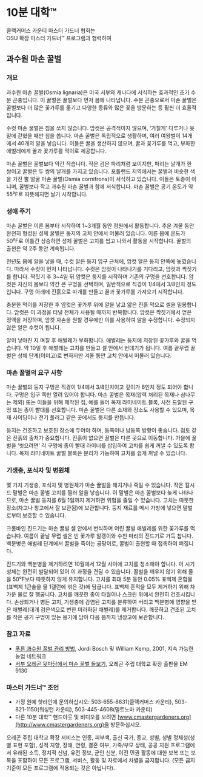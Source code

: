 # 10분 대학™

클랙커머스 카운티 마스터 가드너 협회는  
OSU 확장 마스터 가드너™ 프로그램과 협력하여  

## 과수원 마손 꿀벌  
### 개요  
과수원 마손 꿀벌(Osmia lignaria)은 미국 서부와 캐나다에 서식하는 효과적인 초기 수분 곤충입니다. 이 꿀벌은 꿀벌보다 먼저 봄에 나타납니다. 수분 곤충으로서 마손 꿀벌은 꿀벌보다 더 많은 꽃가루를 옮기고 다양한 종류와 많은 꽃을 방문하는 등 훨씬 더 효율적입니다.  

수컷 마손 꿀벌은 침을 쏘지 않습니다. 암컷은 공격적이지 않으며, ‘거칠게’ 다루거나 옷 밑에 갇혔을 때만 침을 쏩니다. 마손 꿀벌은 독립적으로 생활하며, 여러 여왕벌이 14개에서 40개의 알을 낳습니다. 이들은 꿀을 생산하지 않으며, 꿀과 꽃가루를 먹고, 부화한 애벌레에게 꿀과 꽃가루를 먹이로 제공합니다.  

마손 꿀벌은 꿀벌보다 약간 작습니다. 작은 검은 파리처럼 보이지만, 파리는 날개가 한 쌍이고 꿀벌은 두 쌍의 날개를 가지고 있습니다. 포틀랜드 지역에서는 꿀벌과 비슷한 색을 가진 뿔 얼굴 마손 꿀벌(Osmia cornifrons)이 서식하고 있습니다. 이들은 토종이 아니며, 꿀벌보다 작고 과수원 마손 꿀벌과 함께 서식합니다. 마손 꿀벌은 공기 온도가 약 55⁰F로 따뜻해지면 날기 시작합니다.  

### 생애 주기  
마손 꿀벌은 이른 봄부터 시작하여 1~3개월 동안 정원에서 활동합니다. 추운 겨울 동안 완전히 형성된 성체 꿀벌은 둥지의 고치 안에서 머물러 있습니다. 이른 봄에 온도가 50⁰F로 이틀간 상승하면 성체 꿀벌은 고치를 씹고 나와서 활동을 시작합니다. 꿀벌의 출현은 약 2주 동안 계속됩니다.  

전년도 봄에 알을 낳을 때, 수컷 알은 둥지 입구 근처에, 암컷 알은 둥지 안쪽에 놓였습니다. 따라서 수컷이 먼저 나타납니다. 수컷은 암컷이 나타나기를 기다리고, 암컷과 짝짓기를 합니다. 짝짓기 후 3~4일 뒤 암컷은 둥지를 시작하며 기존의 구멍을 선호합니다. 암컷은 자신의 몸보다 약간 큰 구멍을 선택하며, 일반적으로 직경이 1/4에서 3/8인치 정도입니다. 구멍 아래에 진흙으로 마개를 만들고 꿀과 꽃가루를 가져오기 시작합니다.  

충분한 먹이를 저장한 후 암컷은 꽃가루 위에 알을 낳고 얇은 진흙 막으로 셀을 밀봉합니다. 암컷은 이 과정을 터널 전체가 사용될 때까지 반복합니다. 암컷은 짝짓기에서 얻은 정액을 저장하며, 암컷 자손을 원할 경우에만 이를 사용하여 알을 수정합니다. 수정되지 않은 알은 수컷이 됩니다.  

알이 낳아진 지 며칠 후 애벌레가 부화합니다. 애벌레는 둥지에 저장된 꽃가루와 꿀을 먹습니다. 약 10일 후 애벌레는 고치를 만들고 셀 안에서 번데기가 됩니다. 여름 끝무렵 꿀벌은 성체 단계(이미고)로 변하지만 겨울 동안 고치 안에서 머물러 있습니다.  

### 마손 꿀벌의 요구 사항  
마손 꿀벌의 둥지 구멍은 직경이 1/4에서 3/8인치이고 깊이가 6인치 정도 되어야 합니다. 구멍은 입구 쪽만 열려 있어야 합니다. 마손 꿀벌은 목재(압력 처리된 목재나 삼나무는 제외) 또는 이들을 위해 제작된 집, 예를 들어 목재 라미네이트 블록, 사전 드릴된 구멍 또는 종이 빨대를 선호합니다. 마손 꿀벌은 다른 소재와 장소도 사용할 수 있으며, 목재 사이딩이나 전기 플러그 같은 곳에서도 둥지를 만듭니다.  

둥지는 건조하고 보호된 장소에 두어야 하며, 동쪽이나 남동쪽 방향이 좋습니다. 점토 같은 진흙의 출처가 중요합니다. 진흙이 없으면 꿀벌은 다른 곳으로 이동합니다. 가을에 꿀벌을 ‘씻으려면’ 각 구멍에 종이 빨대 라이너를 삽입하여 고치를 쉽게 꺼낼 수 있도록 합니다. 목재 라미네이트 꿀벌 블록은 분리가 가능하여 고치를 쉽게 꺼낼 수 있습니다.  

### 기생충, 포식자 및 병원체  
몇 가지 기생충, 포식자 및 병원체가 마손 꿀벌을 해치거나 죽일 수 있습니다. 작은 칼시드 말벌은 마손 꿀벌 고치를 찔러 알을 낳습니다. 이 말벌은 마손 꿀벌보다 늦게 나타나므로, 마손 꿀벌 둥지를 6월 1일까지 제거하면 위험을 줄일 수 있습니다. 고치는 따뜻한 장소(차고나 창고에서 잘 보관됨)에 보관합니다. 둥지 재료를 메시 가방에 넣으면 말벌로부터 보호할 수 있습니다.  

크롬바인 진드기는 마손 꿀벌 셀 안에서 번식하며 어린 꿀벌 애벌레를 위한 꽃가루를 먹습니다. 여름이 끝날 무렵 셀은 빈 꽃가루 알갱이와 수천 마리의 진드기로 가득 찹니다. 백분병은 애벌레 단계에서 꿀벌을 죽이는 곰팡이로, 꿀벌이 출현할 때 접촉하여 퍼집니다.  

진드기와 백분병을 제거하려면 10월에서 12월 사이에 고치를 청소해야 합니다. 이 시기 성체는 완전히 발달되어 있어 이 과정을 견딜 수 있습니다. 꿀벌을 깨우지 않기 위해 물을 50⁰F보다 따뜻하지 않게 유지합니다. 고치를 최대 5분 동안 0.05% 표백제 혼합물(표백제 1큰술을 물 1갤런에 섞은 것)에 담급니다. 표백제 흔적을 모두 제거하기 위해 차가운 물로 잘 헹굽니다. 고치를 깨끗한 종이 타월이나 스크린 위에서 완전히 건조시킵니다. 손상되거나 병든 고치, 기생충에 감염된 고치를 분류하여 버리고 백분병에 영향을 받은 애벌레(대개 검은색으로 변한 미라화된 애벌레)를 제거합니다. 깨끗하고 건조된 고치를 작은 공기 구멍이 있는 용기에 담아 다음 봄까지 냉장고에 보관합니다.  

### 참고 자료  
- [푸른 과수원 꿀벌 관리 방법](https://www.sare.org/wpcontent/uploads/How_to_Manage_the_Blue_Orchard_Bee.pdf), Jordi Bosch 및 William Kemp, 2001, 지속 가능한 농업 네트워크  
- [서부 오레곤 뒷마당에서 마손 꿀벌 돌보기](https://catalog.extension.oregonstate.edu/em9130), 오레곤 주립 대학교 확장 출판물 EM 9130  

### 마스터 가드너™ 조언  
- 가정 원예 핫라인에 문의하십시오: 503-655-8631(클랙커머스 카운티), 503-821-1150(워싱턴 카운티), 503-445-4608(멀트노마 카운티)  
- 다른 10분 대학™ 핸드아웃 및 비디오를 보려면 [www.cmastergardeners.org](http://www.cmastergardeners.org)을 방문하십시오.  

오레곤 주립 대학교 확장 서비스는 인종, 피부색, 출신 국가, 종교, 성별, 성별 정체성(성별 표현 포함), 성적 지향, 장애, 연령, 결혼 여부, 가족/부모 상태, 공공 지원 프로그램에서 유래된 소득, 정치적 신념, 유전 정보, 군인 신분, 이전 민권 활동에 대한 보복 또는 보복을 포함하여 모든 프로그램, 서비스, 활동 및 자료에서 차별을 금지합니다. (모든 금지 기준이 모든 프로그램에 적용되는 것은 아닙니다).